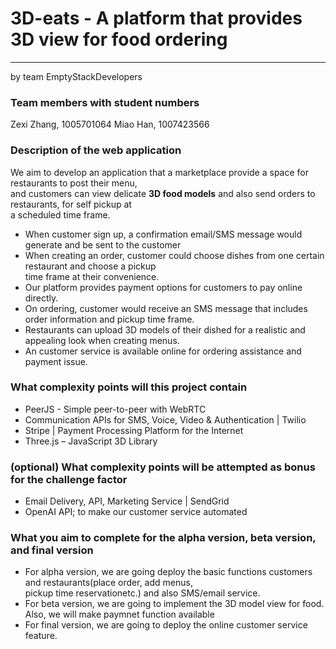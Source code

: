
# 3D-eats - A platform that provides 3D view for food ordering
--- 
by team EmptyStackDevelopers

### Team members with student numbers
Zexi Zhang, 1005701064
Miao Han, 1007423566

### Description of the web application
We aim to develop an application that a marketplace provide a space for restaurants to post their menu,<br/>
and customers can view delicate **3D food models** and also send orders to restaurants, for self pickup at<br/>
a scheduled time frame.<br/>
- When customer sign up, a confirmation email/SMS message would generate and be sent to the customer<br/>
- When creating an order, customer could choose dishes from one certain restaurant and choose a pickup<br/>
time frame at their convenience.<br/>
- Our platform provides payment options for customers to pay online directly.<br/>
- On ordering, customer would receive an SMS message that includes order information and pickup time frame.<br/>
- Restaurants can upload 3D models of their dished for a realistic and appealing look when creating menus.<br/>
- An customer service is available online for ordering assistance and payment issue.<br/>

### What complexity points will this project contain 
- PeerJS - Simple peer-to-peer with WebRTC
- Communication APIs for SMS, Voice, Video & Authentication | Twilio
- Stripe | Payment Processing Platform for the Internet
- Three.js – JavaScript 3D Library

### (optional) What complexity points will be attempted as bonus for the challenge factor
- Email Delivery, API, Marketing Service | SendGrid
- OpenAI API; to make our customer service automated


### What you aim to complete for the alpha version, beta version, and final version
- For alpha version, we are going deploy the basic functions customers and restaurants(place order, add menus,<br>
pickup time reservationetc.) and also SMS/email service.<br>
- For beta version, we are going to implement the 3D model view for food. Also, we will make paymnet function available<br>
- For final version, we are going to deploy the online customer service feature.<br>
